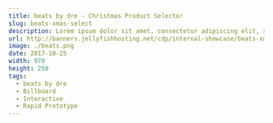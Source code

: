 ```yaml
---
title: beats by dre - Christmas Product Selector
slug: beats-xmas-select
description: Lorem ipsum dolor sit amet, consectetur adipiscing elit, sed do eiusmod tempor incididunt ut labore et dolore magna aliqua.
url: http://banners.jellyfishhosting.net/cdp/internal-showcase/beats-xmas-selector/#970x250-v1
image: ./beats.png
date: 2017-10-25
width: 970
height: 250
tags:
  - beats by dre
  - Billboard
  - Interactive
  - Rapid Prototype
---
```

